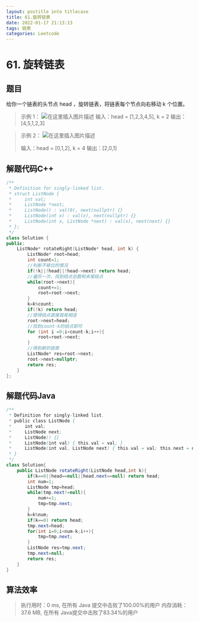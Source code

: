 ```yaml
---
layout: postitle into titlecase
title: 61.旋转链表
date: 2022-01-17 21:13:13
tags: 链表
categories: Leetcode
---
```


# 61. 旋转链表

## 题目
给你一个链表的头节点 head ，旋转链表，将链表每个节点向右移动 k 个位置。

 

> 示例 1：
> ![在这里插入图片描述](https://img-blog.csdnimg.cn/55e5a2e8c8aa470c982d506fc754d19d.png?x-oss-process=image/watermark,type_d3F5LXplbmhlaQ,shadow_50,text_Q1NETiBAbHVuYW4wMzIw,size_20,color_FFFFFF,t_70,g_se,x_16)
> 输入：head = [1,2,3,4,5], k = 2 输出：[4,5,1,2,3]

> 示例 2：
> ![在这里插入图片描述](https://img-blog.csdnimg.cn/0ac1e27c5a23446b8dbe46b73e80fa40.png?x-oss-process=image/watermark,type_d3F5LXplbmhlaQ,shadow_50,text_Q1NETiBAbHVuYW4wMzIw,size_15,color_FFFFFF,t_70,g_se,x_16)
>
> 输入：head = [0,1,2], k = 4 输出：[2,0,1]

## 解题代码C++

```cpp
/**
 * Definition for singly-linked list.
 * struct ListNode {
 *     int val;
 *     ListNode *next;
 *     ListNode() : val(0), next(nullptr) {}
 *     ListNode(int x) : val(x), next(nullptr) {}
 *     ListNode(int x, ListNode *next) : val(x), next(next) {}
 * };
 */
class Solution {
public:
    ListNode* rotateRight(ListNode* head, int k) {
        ListNode* root=head;
        int count=1;
        //判断不移位的情况
        if(!k||!head||!head->next) return head;
        //遍历一次，找到结点总数和末尾结点
        while(root->next){
            count+=1;
            root=root->next;
        }
        k=k%count;
        if(!k) return head;
        //使得结点直接首尾相连
        root->next=head;
        //找到count-k的结点即可
        for (int i =0;i<count-k;i++){
            root=root->next;
        }
        //得到新的链表
        ListNode* res=root->next;
        root->next=nullptr;
        return res;
    }
};
```

## 解题代码Java

```java
/**
 * Definition for singly-linked list.
 * public class ListNode {
 *     int val;
 *     ListNode next;
 *     ListNode() {}
 *     ListNode(int val) { this.val = val; }
 *     ListNode(int val, ListNode next) { this.val = val; this.next = next; }
 * }
 */
class Solution{
    public ListNode rotateRight(ListNode head,int k){
        if(k==0||head==null||head.next==null) return head;
        int num=1;
        ListNode tmp=head;
        while(tmp.next!=null){
            num+=1;
            tmp=tmp.next;
        }
        k=k%num;
        if(k==0) return head;
        tmp.next=head;
        for(int i=0;i<num-k;i++){
            tmp=tmp.next;
        }
        ListNode res=tmp.next;
        tmp.next=null;
        return res;
    }
}
```

## 算法效率

> 执行用时：0 ms, 在所有 Java 提交中击败了100.00%的用户
> 内存消耗：37.6 MB, 在所有 Java提交中击败了83.34%的用户
